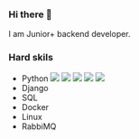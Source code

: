 ### Hi there 👋

I am Junior+ backend developer.

### Hard skils
* Python 
<image src="https://img.shields.io/badge/- %20-green"> <image src="https://img.shields.io/badge/- %20-green"> <image src="https://img.shields.io/badge/- %20-green"> <image src="https://img.shields.io/badge/- %20-red"> <image src="https://img.shields.io/badge/- %20-red">
* Django
* SQL
* Docker
* Linux
* RabbiMQ


<!--
**SergioPanini/SergioPanini** is a ✨ _special_ ✨ repository because its `README.md` (this file) appears on your GitHub profile.

Here are some ideas to get you started:

- 🔭 I’m currently working on ...
- 🌱 I’m currently learning ...
- 👯 I’m looking to collaborate on ...
- 🤔 I’m looking for help with ...
- 💬 Ask me about ...
- 📫 How to reach me: ...
- 😄 Pronouns: ...
- ⚡ Fun fact: ...
-->
